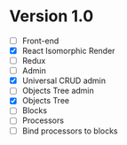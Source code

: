 # Version 1.0

* [ ] Front-end
 * [x] React Isomorphic Render
 * [ ] Redux
* [ ] Admin
 * [x] Universal CRUD admin
 * [ ] Objects Tree admin
  * [x] Objects Tree
  * [ ] Blocks
  * [ ] Processors
  * [ ] Bind processors to blocks
